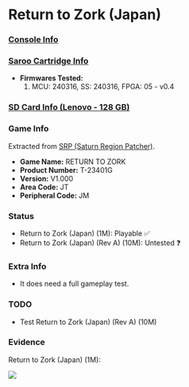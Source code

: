 # Return to Zork (Japan)

### [Console Info](../../../../../Info/Consoles/VA13/README.md)

### [Saroo Cartridge Info](../../../../../Info/Cartridges/RetroGameParadiseStore/1.32F/README.md)

- <b>Firmwares Tested:</b>
  1. MCU: 240316, SS: 240316, FPGA: 05 - v0.4

### [SD Card Info (Lenovo - 128 GB)](../../../../../Info/SdCards/Lenovo/128GB/fat32/README.md)

### Game Info

Extracted from [SRP (Saturn Region Patcher)](https://segaxtreme.net/resources/saturn-region-patcher.81/download).

- <b>Game Name:</b> RETURN TO ZORK
- <b>Product Number:</b> T-23401G
- <b>Version:</b> V1.000
- <b>Area Code:</b> JT
- <b>Peripheral Code:</b> JM

### Status

- Return to Zork (Japan) (1M): Playable :white_check_mark:
- Return to Zork (Japan) (Rev A) (10M): Untested :question:

### Extra Info

- It does need a full gameplay test.

### TODO

- Test Return to Zork (Japan) (Rev A) (10M)

### Evidence

Return to Zork (Japan) (1M):

[![](https://img.youtube.com/vi/ERmkh7AXuek/0.jpg)](https://www.youtube.com/watch?v=ERmkh7AXuek)
